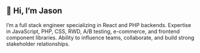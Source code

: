 ## 👋 Hi, I’m Jason
I’m a full stack engineer specializing in React and PHP backends. Expertise in JavaScript, PHP, CSS, RWD, A/B testing, e-commerce, and frontend component libraries. Ability to influence teams, collaborate, and build strong stakeholder relationships.

<!---
mrjasonweaver/mrjasonweaver is a ✨ special ✨ repository because its `README.md` (this file) appears on your GitHub profile.
You can click the Preview link to take a look at your changes.
--->
